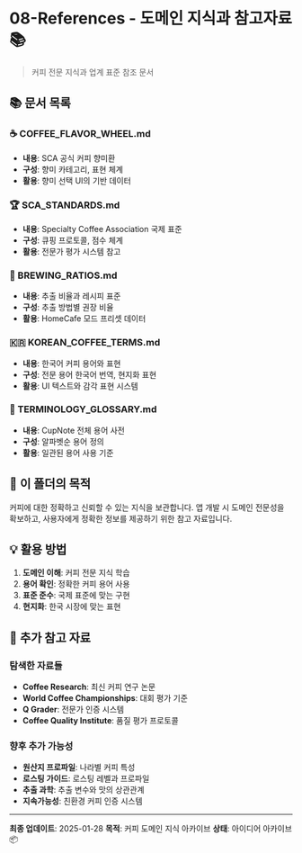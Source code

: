 # 08-References - 도메인 지식과 참고자료 📚

> 커피 전문 지식과 업계 표준 참조 문서

## 📚 문서 목록

### ☕ COFFEE_FLAVOR_WHEEL.md

- **내용**: SCA 공식 커피 향미환
- **구성**: 향미 카테고리, 표현 체계
- **활용**: 향미 선택 UI의 기반 데이터

### 🏆 SCA_STANDARDS.md

- **내용**: Specialty Coffee Association 국제 표준
- **구성**: 큐핑 프로토콜, 점수 체계
- **활용**: 전문가 평가 시스템 참고

### 📏 BREWING_RATIOS.md

- **내용**: 추출 비율과 레시피 표준
- **구성**: 추출 방법별 권장 비율
- **활용**: HomeCafe 모드 프리셋 데이터

### 🇰🇷 KOREAN_COFFEE_TERMS.md

- **내용**: 한국어 커피 용어와 표현
- **구성**: 전문 용어 한국어 번역, 현지화 표현
- **활용**: UI 텍스트와 감각 표현 시스템

### 📖 TERMINOLOGY_GLOSSARY.md

- **내용**: CupNote 전체 용어 사전
- **구성**: 알파벳순 용어 정의
- **활용**: 일관된 용어 사용 기준

## 🎯 이 폴더의 목적

커피에 대한 정확하고 신뢰할 수 있는 지식을 보관합니다. 앱 개발 시 도메인 전문성을 확보하고, 사용자에게 정확한 정보를 제공하기 위한 참고 자료입니다.

## 💡 활용 방법

1. **도메인 이해**: 커피 전문 지식 학습
2. **용어 확인**: 정확한 커피 용어 사용
3. **표준 준수**: 국제 표준에 맞는 구현
4. **현지화**: 한국 시장에 맞는 표현

## 📖 추가 참고 자료

### 탐색한 자료들

- **Coffee Research**: 최신 커피 연구 논문
- **World Coffee Championships**: 대회 평가 기준
- **Q Grader**: 전문가 인증 시스템
- **Coffee Quality Institute**: 품질 평가 프로토콜

### 향후 추가 가능성

- **원산지 프로파일**: 나라별 커피 특성
- **로스팅 가이드**: 로스팅 레벨과 프로파일
- **추출 과학**: 추출 변수와 맛의 상관관계
- **지속가능성**: 친환경 커피 인증 시스템

---

**최종 업데이트**: 2025-01-28
**목적**: 커피 도메인 지식 아카이브
**상태**: 아이디어 아카이브 📦
